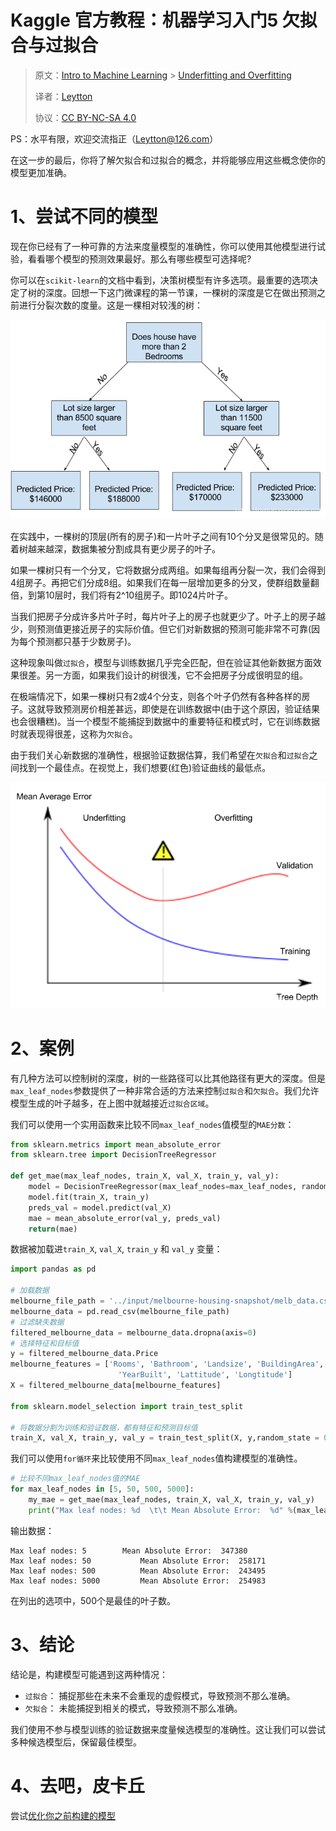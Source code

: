 # Kaggle 官方教程：机器学习入门5 欠拟合与过拟合
> 原文：[Intro to Machine Learning](https://www.kaggle.com/learn/intro-to-machine-learning) > [Underfitting and Overfitting](https://www.kaggle.com/dansbecker/underfitting-and-overfitting)
> 
> 译者：[Leytton](https://github.com/Leytton)
> 
> 协议：[CC BY-NC-SA 4.0](http://creativecommons.org/licenses/by-nc-sa/4.0/)

PS：水平有限，欢迎交流指正（Leytton@126.com）

在这一步的最后，你将了解欠拟合和过拟合的概念，并将能够应用这些概念使你的模型更加准确。

# 1、尝试不同的模型

现在你已经有了一种可靠的方法来度量模型的准确性，你可以使用其他模型进行试验，看看哪个模型的预测效果最好。那么有哪些模型可选择呢?

你可以在`scikit-learn`的文档中看到，决策树模型有许多选项。最重要的选项决定了树的深度。回想一下这门微课程的第一节课，一棵树的深度是它在做出预测之前进行分裂次数的度量。这是一棵相对较浅的树：

![在这里插入图片描述](/img/learn/intro-to-machine-learning/5.1.png)

在实践中，一棵树的顶层(所有的房子)和一片叶子之间有10个分叉是很常见的。随着树越来越深，数据集被分割成具有更少房子的叶子。

如果一棵树只有一个分叉，它将数据分成两组。如果每组再分裂一次，我们会得到4组房子。再把它们分成8组。如果我们在每一层增加更多的分叉，使群组数量翻倍，到第10层时，我们将有2^10组房子。即1024片叶子。

当我们把房子分成许多片叶子时，每片叶子上的房子也就更少了。叶子上的房子越少，则预测值更接近房子的实际价值。但它们对新数据的预测可能非常不可靠(因为每个预测都只基于少数房子)。

这种现象叫做`过拟合`，模型与训练数据几乎完全匹配，但在验证其他新数据方面效果很差。另一方面，如果我们设计的树很浅，它不会把房子分成很明显的组。

在极端情况下，如果一棵树只有2或4个分支，则各个叶子仍然有各种各样的房子。这就导致预测房价相差甚远，即使是在训练数据中(由于这个原因，验证结果也会很糟糕)。当一个模型不能捕捉到数据中的重要特征和模式时，它在训练数据时就表现得很差，这称为`欠拟合`。

由于我们关心新数据的准确性，根据验证数据估算，我们希望在`欠拟合`和`过拟合`之间找到一个最佳点。在视觉上，我们想要(红色)验证曲线的最低点。

![在这里插入图片描述](/img/learn/intro-to-machine-learning/5.2.png)

# 2、案例
有几种方法可以控制树的深度，树的一些路径可以比其他路径有更大的深度。但是`max_leaf_nodes`参数提供了一种非常合适的方法来控制`过拟合`和`欠拟合`。我们允许模型生成的叶子越多，在上图中就越接近`过拟合区域`。

我们可以使用一个实用函数来比较不同`max_leaf_nodes`值模型的`MAE分数`：
```python
from sklearn.metrics import mean_absolute_error
from sklearn.tree import DecisionTreeRegressor

def get_mae(max_leaf_nodes, train_X, val_X, train_y, val_y):
    model = DecisionTreeRegressor(max_leaf_nodes=max_leaf_nodes, random_state=0)
    model.fit(train_X, train_y)
    preds_val = model.predict(val_X)
    mae = mean_absolute_error(val_y, preds_val)
    return(mae)
```
数据被加载进`train_X`, `val_X`, `train_y` 和 `val_y` 变量：
```python
import pandas as pd
    
# 加载数据
melbourne_file_path = '../input/melbourne-housing-snapshot/melb_data.csv'
melbourne_data = pd.read_csv(melbourne_file_path) 
# 过滤缺失数据
filtered_melbourne_data = melbourne_data.dropna(axis=0)
# 选择特征和目标值
y = filtered_melbourne_data.Price
melbourne_features = ['Rooms', 'Bathroom', 'Landsize', 'BuildingArea', 
                        'YearBuilt', 'Lattitude', 'Longtitude']
X = filtered_melbourne_data[melbourne_features]

from sklearn.model_selection import train_test_split

# 将数据分割为训练和验证数据，都有特征和预测目标值
train_X, val_X, train_y, val_y = train_test_split(X, y,random_state = 0)
```

我们可以使用`for循环`来比较使用不同`max_leaf_nodes`值构建模型的准确性。
```python
# 比较不同max_leaf_nodes值的MAE
for max_leaf_nodes in [5, 50, 500, 5000]:
    my_mae = get_mae(max_leaf_nodes, train_X, val_X, train_y, val_y)
    print("Max leaf nodes: %d  \t\t Mean Absolute Error:  %d" %(max_leaf_nodes, my_mae))
```
输出数据：
```
Max leaf nodes: 5  		 Mean Absolute Error:  347380
Max leaf nodes: 50  		 Mean Absolute Error:  258171
Max leaf nodes: 500  		 Mean Absolute Error:  243495
Max leaf nodes: 5000  		 Mean Absolute Error:  254983
```
在列出的选项中，500个是最佳的叶子数。

# 3、结论

结论是，构建模型可能遇到这两种情况：
- `过拟合`： 捕捉那些在未来不会重现的虚假模式，导致预测不那么准确。
- `欠拟合`： 未能捕捉到相关的模式，导致预测不那么准确。

我们使用不参与模型训练的验证数据来度量候选模型的准确性。这让我们可以尝试多种候选模型后，保留最佳模型。

# 4、去吧，皮卡丘
尝试[优化你之前构建的模型](https://www.kaggle.com/kernels/fork/1259126)
